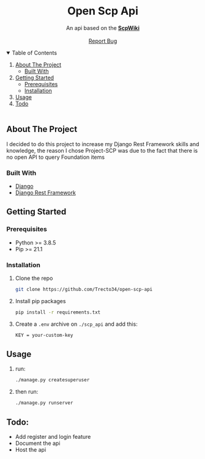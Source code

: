 <br />
<p align="center">

  <h1 align="center">Open Scp Api</h3>

  <p align="center">
    An api based on the <a href='http://scp-wiki.wikidot.com'><strong>ScpWiki</strong></a>
    <br />
    <br />
    <a href="https://github.com/Trecto34/open-scp-api/issues">Report Bug</a>

  </p>
</p>



<!-- TABLE OF CONTENTS -->
<details open="open">
  <summary>Table of Contents</summary>
  <ol>
    <li>
      <a href="#about-the-project">About The Project</a>
      <ul>
        <li><a href="#built-with">Built With</a></li>
      </ul>
    </li>
    <li>
      <a href="#getting-started">Getting Started</a>
      <ul>
        <li><a href="#prerequisites">Prerequisites</a></li>
        <li><a href="#installation">Installation</a></li>
      </ul>
    </li>
    <li><a href="#usage">Usage</a></li>
    <li><a href="#todo">Todo</a></li>
    <br/>
  </ol>
</details>



<!-- ABOUT THE PROJECT -->
## About The Project


I decided to do this project to increase my Django Rest Framework skills and knowledge, the reason I chose Project-SCP was due to the fact that there is no open API to query Foundation items


### Built With

* [Django](https://www.djangoproject.com)
* [Django Rest Framework](https://www.django-rest-framework.org)


<!-- GETTING STARTED -->
## Getting Started
### Prerequisites

* Python >= 3.8.5
* Pip >= 21.1

### Installation

1. Clone the repo
   ```sh
   git clone https://github.com/Trecto34/open-scp-api
   ```
2. Install pip packages
   ```sh
   pip install -r requirements.txt
   ```
3. Create a ```.env``` archive on ```./scp_api``` and add this:
   ```sh
   KEY = your-custom-key
   ```



<!-- USAGE EXAMPLES -->
## Usage

1. run:
   ```sh
   ./manage.py createsuperuser
   ```

2. then run:
   ```sh
   ./manage.py runserver
   ```


## Todo:
* Add register and login feature
* Document the api
* Host the api